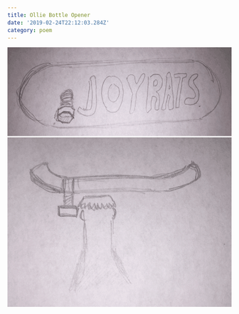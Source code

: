 ```yaml
---
title: Ollie Bottle Opener
date: '2019-02-24T22:12:03.284Z'
category: poem
---
```


![sketch](./bottle-opener01.png)
![sketch](./bottle-opener02.png)
